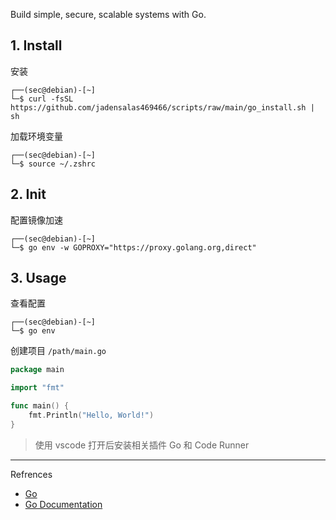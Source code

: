 Build simple, secure, scalable systems with Go.

## 1. Install

安装

```
┌──(sec@debian)-[~]
└─$ curl -fsSL https://github.com/jadensalas469466/scripts/raw/main/go_install.sh | sh
```

加载环境变量

```
┌──(sec@debian)-[~]
└─$ source ~/.zshrc
```

## 2. Init

配置镜像加速

```
┌──(sec@debian)-[~]
└─$ go env -w GOPROXY="https://proxy.golang.org,direct"
```

## 3. Usage

查看配置

```
┌──(sec@debian)-[~]
└─$ go env
```

创建项目 `/path/main.go` 

```go
package main

import "fmt"

func main() {
    fmt.Println("Hello, World!")
}

```

> 使用 vscode 打开后安装相关插件 Go 和 Code Runner

---

Refrences

- [Go](https://go.dev/)
- [Go Documentation](https://go.dev/doc/)

